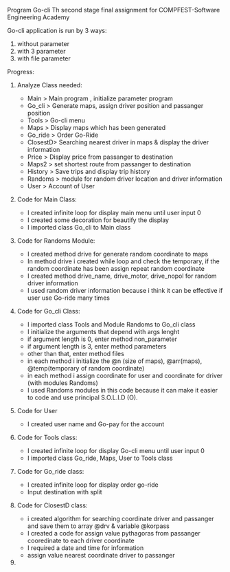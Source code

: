 Program Go-cli
Th second stage final assignment for COMPFEST-Software Engineering Academy

Go-cli application is run by 3 ways:
1. without parameter
2. with 3 parameter
3. with file parameter

Progress:
1. Analyze Class needed:
    - Main    > Main program , initialize parameter program
    - Go_cli  > Generate maps, assign driver position and passanger position
    - Tools   > Go-cli menu
    - Maps    > Display maps which has been generated
    - Go_ride > Order Go-Ride
    - ClosestD> Searching nearest driver in maps & display the driver information
    - Price   > Display price from passanger to destination
    - Maps2   > set shortest route from passanger to destination
    - History > Save trips and display trip history
    - Randoms > module for random driver location and driver information
    - User    > Account of User

2. Code for Main Class:
    - I created infinite loop for display main menu until user input 0
    - I created some decoration for beautify the display
    - I imported class Go_cli to Main class

3. Code for Randoms Module:
    - I created method drive for generate random coordinate to maps
    - In method drive i created while loop and check the temporary, if the random coordinate has been assign repeat random coordinate
    - I created method drive_name, drive_motor, drive_nopol for random driver information
    - I used random driver information because i think it can be effective if user use Go-ride many times

4. Code for Go_cli Class:
    - I imported class Tools and Module Randoms to Go_cli class
    - I initialize the arguments that depend with args lenght
    - if argument length is 0, enter method non_parameter
    - if argument length is 3, enter method parameters
    - other than that, enter method files
    - in each method i initialize the @n (size of maps), @arr(maps), @temp(temporary of random coordinate)
    - in each method i assign coordinate for user and coordinate for driver (with modules Randoms)
    - I used Randoms modules in this code because it can make it easier to code and use principal S.O.L.I.D (O).

5. Code for User
    - I created user name and Go-pay for the account

6. Code for Tools class:
    - I created infinite loop for display Go-cli menu until user input 0
    - I imported class Go_ride, Maps, User to Tools class

7. Code for Go_ride class:
    - I created infinite loop for display order go-ride
    - Input destination with split

8. Code for ClosestD class:
    - i created algorithm for searching coordinate driver and passanger and save them to array @drv & variable @korpass
    - I created a code for assign value pythagoras from passanger cooredinate to each driver coordinate
    - I required a date and time for information
    - assign value nearest coordinate driver to passanger

9. 
    
